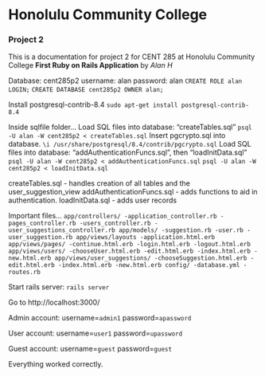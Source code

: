 # Honolulu Community College 
### Project 2 
This is a documentation for project 2 for CENT 285 at Honolulu
Community College 
__First Ruby on Rails Application__ by _Alan H_

Database: cent285p2 
username: alan 
password: alan 
`CREATE ROLE alan LOGIN;` 
`CREATE DATABASE cent285p2 OWNER alan;` 

Install postgresql-contrib-8.4
`sudo apt-get install postgresql-contrib-8.4`

Inside sqlfile folder...
Load SQL files into database: “createTables.sql”
`psql -U alan -W cent285p2 < createTables.sql`
Insert pgcrypto.sql into database.
`\i /usr/share/postgresql/8.4/contrib/pgcrypto.sql`
Load SQL files into database: “addAuthenticationFuncs.sql”, then “loadInitData.sql”
`psql -U alan -W cent285p2 < addAuthenticationFuncs.sql`
`psql -U alan -W cent285p2 < loadInitData.sql`

createTables.sql - handles creation of all tables and the user_suggestion_view
addAuthenticationFuncs.sql - adds functions to aid in authentication.
loadInitData.sql - adds user records

Important files...
`app/controllers/
	-application_controller.rb
	-pages_controller.rb
	-users_controller.rb
	-user_suggestions_controller.rb
app/models/
	-suggestion.rb
	-user.rb
	-user_suggestion.rb
app/views/layouts
	-application.html.erb
app/views/pages/
	-continue.html.erb
	-login.html.erb
	-logout.html.erb
app/views/users/
	-chooseUser.html.erb
	-edit.html.erb
	-index.html.erb
	-new.html.erb
app/views/user_suggestions/
	-chooseSuggestion.html.erb
	-edit.html.erb
	-index.html.erb
	-new.html.erb
config/
	-database.yml
	-routes.rb`

Start rails server:
`rails server`

Go to http://localhost:3000/

Admin account:
username=`admin1`
password=`apassword`

User account:
username=`user1`
password=`upassword`

Guest account:
username=`guest`
password=`guest`

Everything worked correctly.
